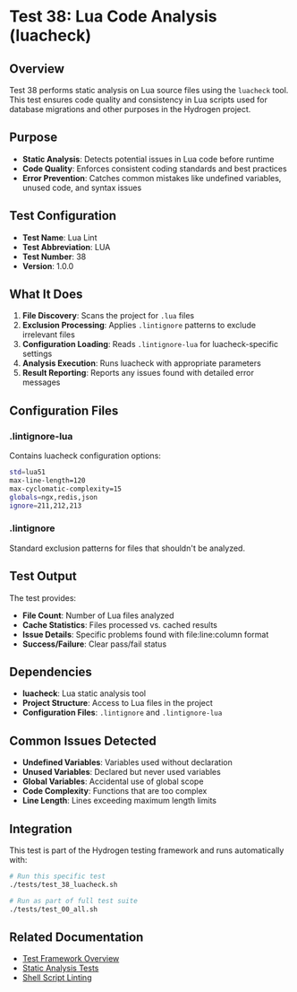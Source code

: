 # Test 38: Lua Code Analysis (luacheck)

## Overview

Test 38 performs static analysis on Lua source files using the `luacheck` tool. This test ensures code quality and consistency in Lua scripts used for database migrations and other purposes in the Hydrogen project.

## Purpose

- **Static Analysis**: Detects potential issues in Lua code before runtime
- **Code Quality**: Enforces consistent coding standards and best practices
- **Error Prevention**: Catches common mistakes like undefined variables, unused code, and syntax issues

## Test Configuration

- **Test Name**: Lua Lint
- **Test Abbreviation**: LUA
- **Test Number**: 38
- **Version**: 1.0.0

## What It Does

1. **File Discovery**: Scans the project for `.lua` files
2. **Exclusion Processing**: Applies `.lintignore` patterns to exclude irrelevant files
3. **Configuration Loading**: Reads `.lintignore-lua` for luacheck-specific settings
4. **Analysis Execution**: Runs luacheck with appropriate parameters
5. **Result Reporting**: Reports any issues found with detailed error messages

## Configuration Files

### .lintignore-lua

Contains luacheck configuration options:

```bash
std=lua51
max-line-length=120
max-cyclomatic-complexity=15
globals=ngx,redis,json
ignore=211,212,213
```

### .lintignore

Standard exclusion patterns for files that shouldn't be analyzed.

## Test Output

The test provides:

- **File Count**: Number of Lua files analyzed
- **Cache Statistics**: Files processed vs. cached results
- **Issue Details**: Specific problems found with file:line:column format
- **Success/Failure**: Clear pass/fail status

## Dependencies

- **luacheck**: Lua static analysis tool
- **Project Structure**: Access to Lua files in the project
- **Configuration Files**: `.lintignore` and `.lintignore-lua`

## Common Issues Detected

- **Undefined Variables**: Variables used without declaration
- **Unused Variables**: Declared but never used variables
- **Global Variables**: Accidental use of global scope
- **Code Complexity**: Functions that are too complex
- **Line Length**: Lines exceeding maximum length limits

## Integration

This test is part of the Hydrogen testing framework and runs automatically with:

```bash
# Run this specific test
./tests/test_38_luacheck.sh

# Run as part of full test suite
./tests/test_00_all.sh
```

## Related Documentation

- [Test Framework Overview](../README.md)
- [Static Analysis Tests](../docs/test_90_markdownlint.md)
- [Shell Script Linting](../docs/test_92_shellcheck.md)